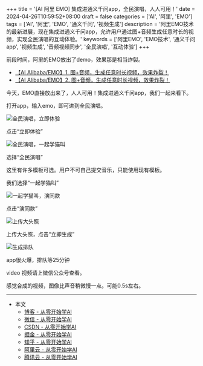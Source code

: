 +++
title = '[AI 阿里 EMO] 集成进通义千问app，全民演唱，人人可用！'
date = 2024-04-26T10:59:52+08:00
draft = false
categories = ['AI', '阿里', 'EMO']
tags = ['AI', '阿里', 'EMO', '通义千问', '视频生成']
description = '阿里EMO技术的最新进展，现在集成进通义千问app，允许用户通过图+音频生成任意时长的视频，实现全民演唱的互动体验。'
keywords = ['阿里EMO', 'EMO技术', '通义千问app', '视频生成', '音频视频同步', '全民演唱', '互动体验']
+++

前段时间，阿里的EMO放出了demo，效果那是相当炸裂。

- [【AI Alibaba/EMO】1. 图+音频，生成任意时长视频，效果炸裂！](https://mp.weixin.qq.com/s?__biz=MzA3MDIyNTgzNA==&mid=2649976387&idx=1&sn=8533dac9e4bbce02d8817fe56647ab43&chksm=86c7d486b1b05d90d567be4d80d1bf72689bb7ac64b1203b2320450bf898d215d584ceaab234#rd)
- [【AI Alibaba/EMO】2. 图+音频，生成任意时长视频，效果炸裂！](https://mp.weixin.qq.com/s?__biz=MzA3MDIyNTgzNA==&mid=2649976398&idx=1&sn=f1446d5a063f55fe4c6f51b5caf18c83&chksm=86c7d48bb1b05d9d0962daec851246a84e03f9a2d43cb4fce7e01888d972358f1d35a4b2c289#rd)

今天，EMO直接放出来了，人人可用！集成进通义千问app，我们一起来看下。

打开app，输入emo，即可进到全民演唱。

![全民演唱，立即体验](1.png)

点击“立即体验”

![全民演唱，一起学猫叫](2.png)

选择“全民演唱”

这里有许多模板可选。用户不可自己提交音乐，只能使用现有模板。

我们选择“一起学猫叫”

![一起学猫叫，演同款](3.png)

点击“演同款”

![上传大头照](4.png)

上传大头照，点击“立即生成”

![生成排队](5.png)

app很火爆，排队等25分钟

video 视频请上微信公众号查看。

感觉合成的视频，图像比声音稍微慢一点。可能0.5s左右。

---

- 本文
    - [博客 - 从零开始学AI](https://blog.aihub2022.top/post/ai-ali-emo-integrate-into-tongyi-qianwen/)
    - [微信 - 从零开始学AI](https://mp.weixin.qq.com/s?__biz=MzA3MDIyNTgzNA==&mid=2649976939&idx=1&sn=1618cd4ab92898f73cdba88cdb5bc163&chksm=86c7caaeb1b043b8c6e448130fa5cabd0a19f2c1dad4a67b3e79a8182f269b1c80f601bb8499#rd)
    - [CSDN - 从零开始学AI](https://blog.csdn.net/mahone3297/article/details/138217555)
    - [掘金 - 从零开始学AI](https://juejin.cn/post/7361715712992788519)
    - [知乎 - 从零开始学AI](https://zhuanlan.zhihu.com/p/694691752)
    - [阿里云 - 从零开始学AI](https://developer.aliyun.com/article/1493372)
    - [腾讯云 - 从零开始学AI](https://cloud.tencent.com/developer/article/2412028)
